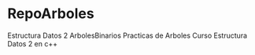 # RepoArboles
Estructura Datos 2 ArbolesBinarios
Practicas de Arboles Curso Estructura Datos 2 en c++
